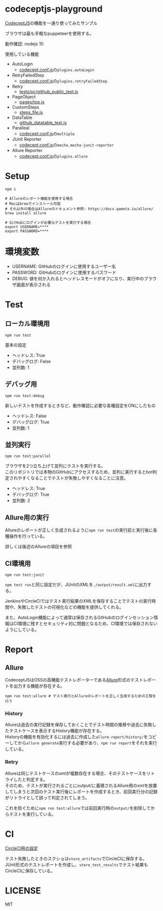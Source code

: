 # codeceptjs-playground

[CodeceptJS](https://codecept.io/)の機能を一通り使ってみたサンプル

ブラウザは最も手軽なpuppeteerを使用する。

動作確認: nodejs 10

使用している機能

- AutoLogin
  - [codecept.conf.js](./codecept.conf.js)の```plugins.autoLogin```
- RetryFailedStep
  - [codecept.conf.js](./codecept.conf.js)の```plugins.retryFailedStep```
- Retry
  - [tests/pc/github_public_test.js](./tests/pc/github_public_test.js)
- PageObject
  - [pages/top.js](./pages/top.js)
- CustomSteps
  - [steps_file.js](./steps_file.js)
- DataTable
  - [github_datatable_test.js](./tests/pc/github_datatable_test.js)
- Paralleal
  - [codecept.conf.js](./codecept.conf.js)の```multiple```
- JUnit Reporter
  - [codecept.conf.js](./codecept.conf.js)の```mocha.mocha-junit-reporter```
- Allure Reporter
  - [codecept.conf.js](./codecept.conf.js)の```plugins.allure```

# Setup
```console
npm i

# Allureのレポート機能を使用する場合
# Macはbrewでインストール可能
# それ以外の場合はAllureのドキュメント参照: https://docs.qameta.io/allure/
brew install allure

# GitHubにログインが必要なテストを実行する場合
export USERNAME=****
export PASSWORD=****

```

# 環境変数
- USERNAME: GitHubのログインに使用するユーザー名
- PASSWORD: GitHubのログインに使用するパスワード
- DEBUG: 値を何か入れるとヘッドレスモードがオフになり、実行中のブラウザ画面が表示される

# Test
## ローカル環境用
```console
npm run test
```

基本の設定

- ヘッドレス: True
- デバッグログ: False
- 並列数: 1


## デバッグ用
```console
npm run test:debug
```

新しいテストを作成するときなど、動作確認に必要な各種設定をONにしたもの

- ヘッドレス: False
- デバッグログ: True
- 並列数: 1

## 並列実行
```console
npm run test:parallel
```

ブラウザを2つ立ち上げて並列にテストを実行する。  
このリポジトリでは本物のGitHubにアクセスするため、並列に実行するとbot判定されやすくなることでテストが失敗しやすくなることに注意。

- ヘッドレス: True
- デバッグログ: True
- 並列数: 2

## Allure用の実行
Allureのレポートが正しく生成されるように```npm run test```の実行前と実行後に各種操作を行っている。

詳しくは後述のAllureの項目を参照

## CI環境用
```console
npm run test:junit
```

```npm test run```と同じ設定だが、JUnitのXMLを```./output/result.xml```に出力する。

JenkinsやCircleCIではテスト実行結果のXMLを保存することでテストの実行時間や、失敗したテストの可視化などの機能を提供してくれる。

また、AutoLogin機能によって通常は保存されるGitHubのログインセッション情報はCI環境に残すとセキュリティ的に問題となるため、CI環境では保存されないようにしている。

# Report
## Allure
CodeceptJSはOSSの高機能テストレポーターである[Allure](http://allure.qatools.ru/)形式のテストレポートを出力する機能が存在する。  

```console
npm run test:allure # テスト実行とAllureのレポートを正しく生成するための工程を行う
```

### History
Allureは過去の実行記録を保存しておくことでテスト時間の推移や過去に失敗したテストケースを表示するHistory機能が存在する。  
Historyの機能を有効化するには過去に作成した```allure-report/history/```をコピーしてから```allure generate```実行する必要があり、```npm run report```をそれを実行している。

### Retry
Allureは同じテストケースのxmlが複数存在する場合、そのテストケースをリトライしたと判定する。  
そのため、テストが実行されるごとにoutput/に蓄積されるAllure用のxmlを放置してしまうと次回のテスト実行後にレポートを作成するとき、前回実行分の記録がリトライとして誤って判定されてしまう。

これを防ぐために```npm run test:allure```では前回実行時の`output/`を削除してからテストを実行している。

# CI
[CircleCI用の設定](./.circleci/config.yml)

テスト失敗したときのスクショは`store_artifacts`でCircleCIに保存する。  
JUnit形式のテストレポートを作成し、`store_test_results`でテスト結果もCircleCIに保存している。


# LICENSE
MIT